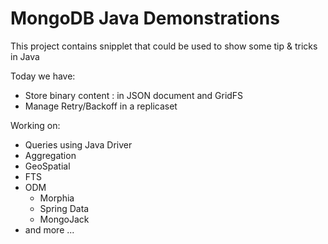 # MongoDB Java Demonstrations

This project contains snipplet that could be used to show some tip & tricks in Java

Today we have:

 * Store binary content : in JSON document and GridFS
 * Manage Retry/Backoff in a replicaset


Working on:

 * Queries using Java Driver
 * Aggregation
 * GeoSpatial
 * FTS
 * ODM
 	* Morphia
 	* Spring Data
 	* MongoJack
 * and more ...
